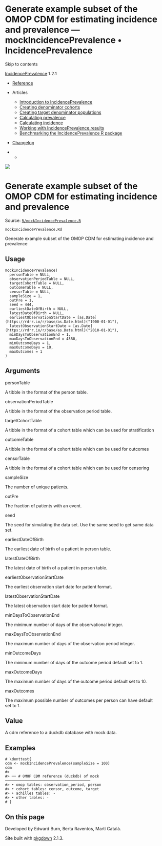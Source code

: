 # Generate example subset of the OMOP CDM for estimating incidence and prevalence — mockIncidencePrevalence • IncidencePrevalence

Skip to contents

[IncidencePrevalence](../index.html) 1.2.1

  * [Reference](../reference/index.html)
  * Articles
    * [Introduction to IncidencePrevalence](../articles/a01_Introduction_to_IncidencePrevalence.html)
    * [Creating denominator cohorts](../articles/a02_Creating_denominator_populations.html)
    * [Creating target denominator populations](../articles/a03_Creating_target_denominator_populations.html)
    * [Calculating prevalence](../articles/a04_Calculating_prevalence.html)
    * [Calculating incidence](../articles/a05_Calculating_incidence.html)
    * [Working with IncidencePrevalence results](../articles/a06_Working_with_IncidencePrevalence_Results.html)
    * [Benchmarking the IncidencePrevalence R package](../articles/a07_benchmark.html)
  * [Changelog](../news/index.html)


  *   * [](https://github.com/darwin-eu/IncidencePrevalence/)



![](../logo.png)

# Generate example subset of the OMOP CDM for estimating incidence and prevalence

Source: [`R/mockIncidencePrevalence.R`](https://github.com/darwin-eu/IncidencePrevalence/blob/v1.2.1/R/mockIncidencePrevalence.R)

`mockIncidencePrevalence.Rd`

Generate example subset of the OMOP CDM for estimating incidence and prevalence

## Usage
    
    
    mockIncidencePrevalence(
      personTable = NULL,
      observationPeriodTable = NULL,
      targetCohortTable = NULL,
      outcomeTable = NULL,
      censorTable = NULL,
      sampleSize = 1,
      outPre = 1,
      seed = 444,
      earliestDateOfBirth = NULL,
      latestDateOfBirth = NULL,
      earliestObservationStartDate = [as.Date](https://rdrr.io/r/base/as.Date.html)("1900-01-01"),
      latestObservationStartDate = [as.Date](https://rdrr.io/r/base/as.Date.html)("2010-01-01"),
      minDaysToObservationEnd = 1,
      maxDaysToObservationEnd = 4380,
      minOutcomeDays = 1,
      maxOutcomeDays = 10,
      maxOutcomes = 1
    )

## Arguments

personTable
    

A tibble in the format of the person table.

observationPeriodTable
    

A tibble in the format of the observation period table.

targetCohortTable
    

A tibble in the format of a cohort table which can be used for stratification

outcomeTable
    

A tibble in the format of a cohort table which can be used for outcomes

censorTable
    

A tibble in the format of a cohort table which can be used for censoring

sampleSize
    

The number of unique patients.

outPre
    

The fraction of patients with an event.

seed
    

The seed for simulating the data set. Use the same seed to get same data set.

earliestDateOfBirth
    

The earliest date of birth of a patient in person table.

latestDateOfBirth
    

The latest date of birth of a patient in person table.

earliestObservationStartDate
    

The earliest observation start date for patient format.

latestObservationStartDate
    

The latest observation start date for patient format.

minDaysToObservationEnd
    

The minimum number of days of the observational integer.

maxDaysToObservationEnd
    

The maximum number of days of the observation period integer.

minOutcomeDays
    

The minimum number of days of the outcome period default set to 1.

maxOutcomeDays
    

The maximum number of days of the outcome period default set to 10.

maxOutcomes
    

The maximum possible number of outcomes per person can have default set to 1.

## Value

A cdm reference to a duckdb database with mock data.

## Examples
    
    
    # \donttest{
    cdm <- mockIncidencePrevalence(sampleSize = 100)
    cdm
    #> 
    #> ── # OMOP CDM reference (duckdb) of mock ───────────────────────────────────────
    #> • omop tables: observation_period, person
    #> • cohort tables: censor, outcome, target
    #> • achilles tables: -
    #> • other tables: -
    # }
    
    

## On this page

Developed by Edward Burn, Berta Raventos, Martí Català.

Site built with [pkgdown](https://pkgdown.r-lib.org/) 2.1.3.
